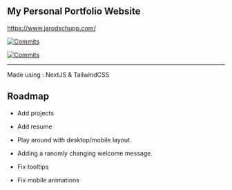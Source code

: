 ## My Personal Portfolio Website

https://www.jarodschupp.com/


[![Commits](https://img.shields.io/github/commit-activity/m/jardo5/PortfolioSite)]() 

[![Commits](https://img.shields.io/github/last-commit/jardo5/PortfolioSite)]()

***
Made using :
NextJS & TailwindCSS
## Roadmap

- Add projects

- Add resume

- Play around with desktop/mobile layout.

- Adding a ranomly changing welcome message.

- Fix tooltips

- Fix mobile animations

